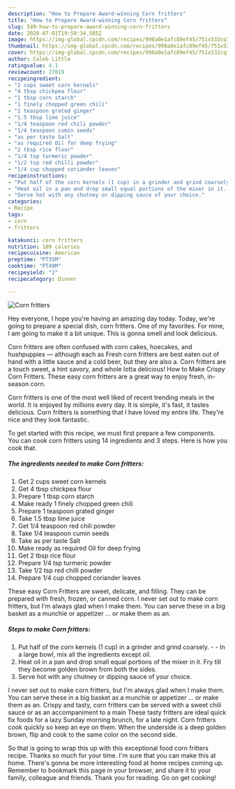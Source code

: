 ```yaml
---
description: "How to Prepare Award-winning Corn fritters"
title: "How to Prepare Award-winning Corn fritters"
slug: 549-how-to-prepare-award-winning-corn-fritters
date: 2020-07-01T19:59:34.585Z
image: https://img-global.cpcdn.com/recipes/998a0e1afc89ef45/751x532cq70/corn-fritters-recipe-main-photo.jpg
thumbnail: https://img-global.cpcdn.com/recipes/998a0e1afc89ef45/751x532cq70/corn-fritters-recipe-main-photo.jpg
cover: https://img-global.cpcdn.com/recipes/998a0e1afc89ef45/751x532cq70/corn-fritters-recipe-main-photo.jpg
author: Caleb Little
ratingvalue: 4.1
reviewcount: 27019
recipeingredient:
- "2 cups sweet corn kernels"
- "4 tbsp chickpea flour"
- "1 tbsp corn starch"
- "1 finely chopped green chili"
- "1 teaspoon grated ginger"
- "1.5 tbsp lime juice"
- "1/4 teaspoon red chili powder"
- "1/4 teaspoon cumin seeds"
- "as per taste Salt"
- "as required Oil for deep frying"
- "2 tbsp rice flour"
- "1/4 tsp turmeric powder"
- "1/2 tsp red chilli powder"
- "1/4 cup chopped coriander leaves"
recipeinstructions:
- "Put half of the corn kernels (1 cup) in a grinder and grind coarsely.  In a large bowl, mix all the ingredients except oil."
- "Heat oil in a pan and drop small equal portions of the mixer in it. Fry till they become golden brown from both the sides."
- "Serve hot with any chutney or dipping sauce of your choice."
categories:
- Recipe
tags:
- corn
- fritters

katakunci: corn fritters 
nutrition: 109 calories
recipecuisine: American
preptime: "PT35M"
cooktime: "PT40M"
recipeyield: "2"
recipecategory: Dinner

---
```



![Corn fritters](https://img-global.cpcdn.com/recipes/998a0e1afc89ef45/751x532cq70/corn-fritters-recipe-main-photo.jpg)

Hey everyone, I hope you're having an amazing day today. Today, we're going to prepare a special dish, corn fritters. One of my favorites. For mine, I am going to make it a bit unique. This is gonna smell and look delicious.

Corn fritters are often confused with corn cakes, hoecakes, and hushpuppies — although each as Fresh corn fritters are best eaten out of hand with a little sauce and a cold beer, but they are also a. Corn fritters are a touch sweet, a hint savory, and whole lotta delicious! How to Make Crispy Corn Fritters. These easy corn fritters are a great way to enjoy fresh, in-season corn.

Corn fritters is one of the most well liked of recent trending meals in the world. It is enjoyed by millions every day. It is simple, it's fast, it tastes delicious. Corn fritters is something that I have loved my entire life. They're nice and they look fantastic.


To get started with this recipe, we must first prepare a few components. You can cook corn fritters using 14 ingredients and 3 steps. Here is how you cook that.

<!--inarticleads1-->

##### The ingredients needed to make Corn fritters:

1. Get 2 cups sweet corn kernels
1. Get 4 tbsp chickpea flour
1. Prepare 1 tbsp corn starch
1. Make ready 1 finely chopped green chili
1. Prepare 1 teaspoon grated ginger
1. Take 1.5 tbsp lime juice
1. Get 1/4 teaspoon red chili powder
1. Take 1/4 teaspoon cumin seeds
1. Take as per taste Salt
1. Make ready as required Oil for deep frying
1. Get 2 tbsp rice flour
1. Prepare 1/4 tsp turmeric powder
1. Take 1/2 tsp red chilli powder
1. Prepare 1/4 cup chopped coriander leaves


These easy Corn Fritters are sweet, delicate, and filling. They can be prepared with fresh, frozen, or canned corn. I never set out to make corn fritters, but I&#39;m always glad when I make them. You can serve these in a big basket as a munchie or appetizer … or make them as an. 

<!--inarticleads2-->

##### Steps to make Corn fritters:

1. Put half of the corn kernels (1 cup) in a grinder and grind coarsely. -  - In a large bowl, mix all the ingredients except oil.
1. Heat oil in a pan and drop small equal portions of the mixer in it. Fry till they become golden brown from both the sides.
1. Serve hot with any chutney or dipping sauce of your choice.


I never set out to make corn fritters, but I&#39;m always glad when I make them. You can serve these in a big basket as a munchie or appetizer … or make them as an. Crispy and tasty, corn fritters can be served with a sweet chili sauce or as an accompaniment to a main These tasty fritters are ideal quick fix foods for a lazy Sunday morning brunch, for a late night. Corn fritters cook quickly so keep an eye on them. When the underside is a deep golden brown, flip and cook to the same color on the second side. 

So that is going to wrap this up with this exceptional food corn fritters recipe. Thanks so much for your time. I'm sure that you can make this at home. There's gonna be more interesting food at home recipes coming up. Remember to bookmark this page in your browser, and share it to your family, colleague and friends. Thank you for reading. Go on get cooking!

